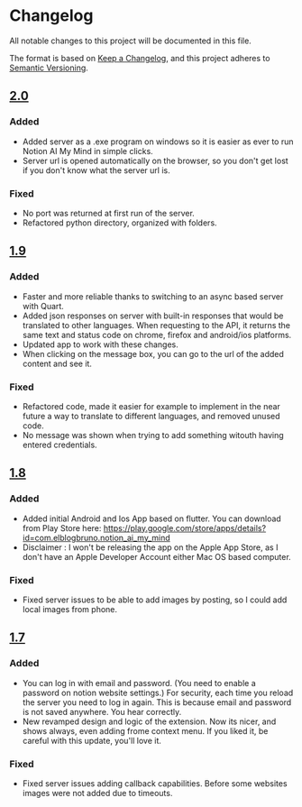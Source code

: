 # Changelog

All notable changes to this project will be documented in this file.

The format is based on [Keep a Changelog](https://keepachangelog.com/en/1.0.0/),
and this project adheres to [Semantic Versioning](https://semver.org/spec/v2.0.0.html).

## [2.0]

### Added 

- Added server as a .exe program on windows so it is easier as ever to run Notion AI My Mind in simple clicks.
- Server url is opened automatically on the browser, so you don't get lost if you don't know what the server url is.


### Fixed

- No port was returned at first run of the server.
- Refactored python directory, organized with folders.

## [1.9]

### Added 

- Faster and more reliable thanks to switching to an async based server with Quart. 
- Added json responses on server with built-in responses that would be translated to other languages. When requesting to the API, it returns the same text and status code on chrome, firefox and android/ios platforms.
- Updated app to work with these changes.
- When clicking on the message box, you can go to the url of the added content and see it.

### Fixed

- Refactored code, made it easier for example to implement in the near future a way to translate to different languages, and removed unused code.
- No message was shown when trying to add something witouth having entered credentials.

## [1.8]

### Added 

- Added initial Android and Ios App based on flutter. You can download from Play Store here: https://play.google.com/store/apps/details?id=com.elblogbruno.notion_ai_my_mind
- Disclaimer : I won't be releasing the app on the Apple App Store, as I don't have an Apple Developer Account either Mac OS based computer.

### Fixed

- Fixed server issues to be able to add images by posting, so I could add local images from phone.

## [1.7]

### Added 

- You can log in with email and password. (You need to enable a password on notion website settings.) For security, each time you reload the server you need to log in again. This is because email and password is not saved anywhere. You hear correctly.
- New revamped design and logic of the extension. Now its nicer, and shows always, even adding frome context menu. If you liked it, be careful with this update, you'll love it. 

### Fixed

- Fixed server issues adding callback capabilities. Before some websites images were not added due to timeouts.

[2.0]: https://github.com/elblogbruno/NotionAI-MyMind/releases/tag/2.0
[1.9]: https://github.com/elblogbruno/NotionAI-MyMind/releases/tag/1.9
[1.8]: https://github.com/elblogbruno/NotionAI-MyMind/releases/tag/1.8
[1.7]: https://github.com/elblogbruno/NotionAI-MyMind/releases/tag/1.7
